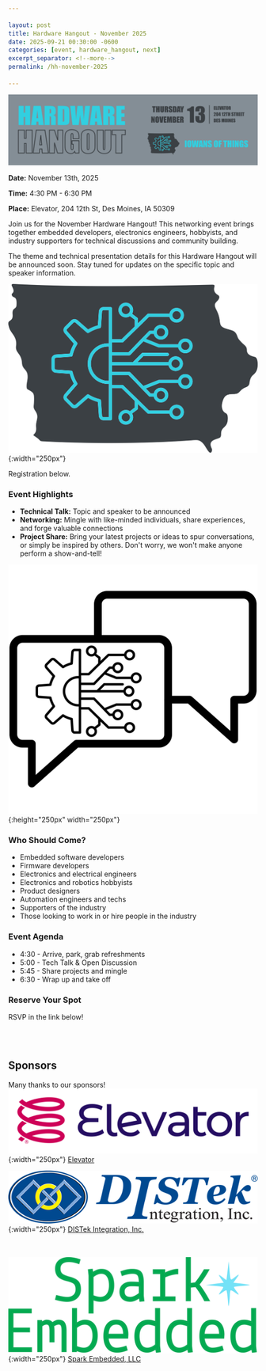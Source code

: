 ```yaml
---

layout: post
title: Hardware Hangout - November 2025
date: 2025-09-21 00:30:00 -0600
categories: [event, hardware_hangout, next]
excerpt_separator: <!--more-->
permalink: /hh-november-2025

---
```


![Banner](../assets/images/banner_hardware_hangout_2025_11.png)

**Date:**  November 13th, 2025

**Time:**  4:30 PM - 6:30 PM

**Place:** Elevator, 204 12th St, Des Moines, IA 50309

Join us for the November Hardware Hangout! This networking event brings together embedded developers, electronics engineers, hobbyists, and industry supporters for technical discussions and community building.

The theme and technical presentation details for this Hardware Hangout will be announced soon. Stay tuned for updates on the specific topic and speaker information.

![Logo](/assets/images/iowans_of_things.png){:width="250px"}

Registration below.

<!--more-->  
<!--the above "comment" tells the main page where to put the break-->

### Event Highlights

- **Technical Talk:** Topic and speaker to be announced
- **Networking:** Mingle with like-minded individuals, share experiences, and forge valuable connections
- **Project Share:** Bring your latest projects or ideas to spur conversations, or simply be inspired by others. Don't worry, we won't make anyone perform a show-and-tell!

![Icon](/assets/images/icon_hardware_hangout.png){:height="250px" width="250px"}

### Who Should Come?

- Embedded software developers
- Firmware developers
- Electronics and electrical engineers
- Electronics and robotics hobbyists
- Product designers
- Automation engineers and techs
- Supporters of the industry
- Those looking to work in or hire people in the industry

### Event Agenda

- 4:30 - Arrive, park, grab refreshments
- 5:00 - Tech Talk & Open Discussion
- 5:45 - Share projects and mingle
- 6:30 - Wrap up and take off

### Reserve Your Spot

RSVP in the link below!
<script charset="utf-8" type="text/javascript" src="//js.hsforms.net/forms/embed/v2.js"></script>
<script>
  hbspt.forms.create({
    portalId: "48052701",
    formId: "42203145-1c02-4a65-a9df-96ef7a45dccb",
    region: "na1"
  });
</script>

<br /><br />

## Sponsors

Many thanks to our sponsors!
![Elevator Logo](/assets/images/elevator_logo.png){:width="250px"}
[Elevator](https://www.elevatorspaces.com/des-moines)

![DISTek Logo](/assets/images/DISTek_Logo.png){:width="250px"}
[DISTek Integration, Inc.](https://distek.com/)

<br /><br />
![Spark Logo](/assets/images/spark_embedded_logo_transparent.png){:width="250px"}
[Spark Embedded, LLC](https://sparkembedded.com/)